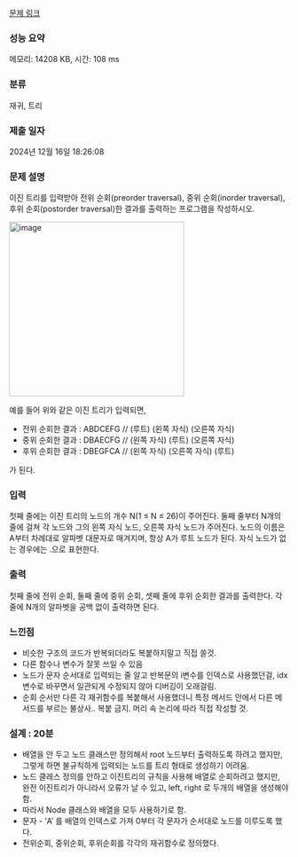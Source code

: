 [문제 링크](https://www.acmicpc.net/problem/1991) 

### 성능 요약

메모리: 14208 KB, 시간: 108 ms

### 분류

재귀, 트리

### 제출 일자

2024년 12월 16일 18:26:08

### 문제 설명

<p>이진 트리를 입력받아 전위 순회(preorder traversal), 중위 순회(inorder traversal), 후위 순회(postorder traversal)한 결과를 출력하는 프로그램을 작성하시오.</p>

<img width="315" alt="image" src="https://github.com/user-attachments/assets/35cc16d7-ece5-41f6-b6ca-623075870809" />

<p>예를 들어 위와 같은 이진 트리가 입력되면,</p>

<ul>
	<li>전위 순회한 결과 : ABDCEFG // (루트) (왼쪽 자식) (오른쪽 자식)</li>
	<li>중위 순회한 결과 : DBAECFG // (왼쪽 자식) (루트) (오른쪽 자식)</li>
	<li>후위 순회한 결과 : DBEGFCA // (왼쪽 자식) (오른쪽 자식) (루트)</li>
</ul>

<p>가 된다.</p>

### 입력 

 <p>첫째 줄에는 이진 트리의 노드의 개수 N(1 ≤ N ≤ 26)이 주어진다. 둘째 줄부터 N개의 줄에 걸쳐 각 노드와 그의 왼쪽 자식 노드, 오른쪽 자식 노드가 주어진다. 노드의 이름은 A부터 차례대로 알파벳 대문자로 매겨지며, 항상 A가 루트 노드가 된다. 자식 노드가 없는 경우에는 .으로 표현한다.</p>

### 출력 

 <p>첫째 줄에 전위 순회, 둘째 줄에 중위 순회, 셋째 줄에 후위 순회한 결과를 출력한다. 각 줄에 N개의 알파벳을 공백 없이 출력하면 된다.</p>


### 느낀점

- 비슷한 구조의 코드가 반복되더라도 복붙하지말고 직접 쓸것.
- 다른 함수나 변수가 잘못 쓰일 수 있음
- 노드가 문자 순서대로 입력되는 줄 알고 반복문의 i변수를 인덱스로 사용했던걸, idx 변수로 바꾸면서 일관되게 수정되지 않아 디버깅이 오래걸림.
- 순회 순서만 다른 각 재귀함수를 복붙해서 사용했더니 특정 메서드 안에서 다른 메서드를 부르는 불상사.. 복붙 금지. 머리 속 논리에 따라 직접 작성할 것.

### 설계 : 20분

- 배열을 안 두고 노드 클래스만 정의해서 root 노드부터 출력하도록 하려고 했지만, 그렇게 하면 불규칙하게 입력되는 노드를 트리 형태로 생성하기 어려움.
- 노드 클래스 정의를 안하고 이진트리의 규칙을 사용해 배열로 순회하려고 했지만, 완전 이진트리가 아니라서 오류가 날 수 있고, left, right 로 두개의 배열을 생성해야 함.
- 따라서 Node 클래스와 배열을 모두 사용하기로 함.
- 문자 - ‘A’ 를 배열의 인덱스로 가져 0부터 각 문자가 순서대로 노드를 이루도록 했다.
- 전위순회, 중위순회, 후위순회를 각각의 재귀함수로 정의했다.